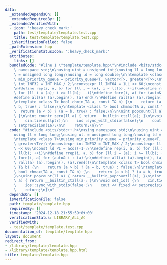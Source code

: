```yaml
---
data:
  _extendedDependsOn: []
  _extendedRequiredBy: []
  _extendedVerifiedWith:
  - icon: ':heavy_check_mark:'
    path: test/template/template.test.cpp
    title: test/template/template.test.cpp
  _isVerificationFailed: false
  _pathExtension: hpp
  _verificationStatusIcon: ':heavy_check_mark:'
  attributes:
    links: []
  bundledCode: "#line 1 \"template/template.hpp\"\n#include <bits/stdc++.h>\nusing\
    \ namespace std;\n\nusing uint = unsigned int;\nusing ll = long long;\nusing ull\
    \ = unsigned long long;\nusing ld = long double;\n\ntemplate <class T>\nusing\
    \ min_priority_queue = priority_queue<T, vector<T>, greater<T>>;\n\nconstexpr\
    \ int INF32 = INT_MAX / 2;\nconstexpr ll INF64 = 1LL << 60;\nconst ld PI = acos(-1);\n\
    \n#define rep(i, a, b) for (ll i = (a); i < ll(b); ++i)\n#define rrep(i, a, b)\
    \ for (ll i = (a); i >= ll(b); --i)\n#define fore(i, a) for (auto& i : (a))\n\n\
    #define all(a) (a).begin(), (a).end()\n#define rall(a) (a).rbegin(), (a).rend()\n\
    \ntemplate <class T> bool chmin(T& a, const T& b) {\n    return (a > b) ? (a =\
    \ b, true) : false;\n}\ntemplate <class T> bool chmax(T& a, const T& b) {\n  \
    \  return (a < b) ? (a = b, true) : false;\n}\n\nint popcount(ll a) { return __builtin_popcountll(a);\
    \ }\n\nint countr_zero(ll a) { return __builtin_ctzll(a); }\n\nvoid set_io() {\n\
    \    cin.tie(nullptr);\n    ios::sync_with_stdio(false);\n    cout << fixed <<\
    \ setprecision(16);\n\n    return;\n}\n"
  code: "#include <bits/stdc++.h>\nusing namespace std;\n\nusing uint = unsigned int;\n\
    using ll = long long;\nusing ull = unsigned long long;\nusing ld = long double;\n\
    \ntemplate <class T>\nusing min_priority_queue = priority_queue<T, vector<T>,\
    \ greater<T>>;\n\nconstexpr int INF32 = INT_MAX / 2;\nconstexpr ll INF64 = 1LL\
    \ << 60;\nconst ld PI = acos(-1);\n\n#define rep(i, a, b) for (ll i = (a); i <\
    \ ll(b); ++i)\n#define rrep(i, a, b) for (ll i = (a); i >= ll(b); --i)\n#define\
    \ fore(i, a) for (auto& i : (a))\n\n#define all(a) (a).begin(), (a).end()\n#define\
    \ rall(a) (a).rbegin(), (a).rend()\n\ntemplate <class T> bool chmin(T& a, const\
    \ T& b) {\n    return (a > b) ? (a = b, true) : false;\n}\ntemplate <class T>\
    \ bool chmax(T& a, const T& b) {\n    return (a < b) ? (a = b, true) : false;\n\
    }\n\nint popcount(ll a) { return __builtin_popcountll(a); }\n\nint countr_zero(ll\
    \ a) { return __builtin_ctzll(a); }\n\nvoid set_io() {\n    cin.tie(nullptr);\n\
    \    ios::sync_with_stdio(false);\n    cout << fixed << setprecision(16);\n\n\
    \    return;\n}\n"
  dependsOn: []
  isVerificationFile: false
  path: template/template.hpp
  requiredBy: []
  timestamp: '2024-12-18 21:55:59+09:00'
  verificationStatus: LIBRARY_ALL_AC
  verifiedWith:
  - test/template/template.test.cpp
documentation_of: template/template.hpp
layout: document
redirect_from:
- /library/template/template.hpp
- /library/template/template.hpp.html
title: template/template.hpp
---
```

